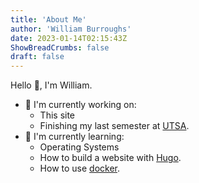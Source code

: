 ```yaml
---
title: 'About Me'
author: 'William Burroughs'
date: 2023-01-14T02:15:43Z
ShowBreadCrumbs: false
draft: false
---
```


Hello 👋, I'm William.

- 🔨 I'm currently working on:
    - This site
    - Finishing my last semester at [UTSA](https://www.utsa.edu/).
- 📖 I'm currently learning: 
    - Operating Systems
    - How to build a website with [Hugo](https://gohugo.io/).
    - How to use [docker](https://www.docker.com/). 

